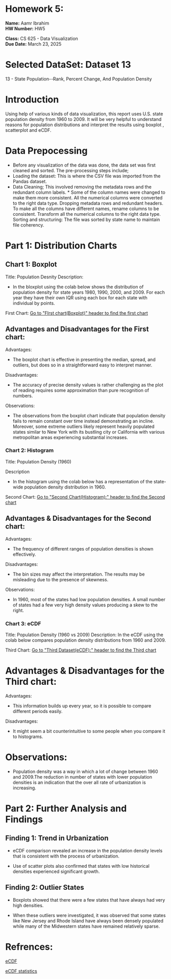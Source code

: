 # Homework 5: 
**Name:** Aamr Ibrahim  
**HW Number:** HW5 

**Class:** CS 625 - Data Visualization  
**Due Date:** March 23, 2025

# Selected DataSet: Dataset 13
13 - State Population--Rank, Percent Change, And Population Density

# Introduction
 Using help of various kinds of data visualization, this report uses U.S. state population density from  1960 to 2009. It will be very helpful to understand reasons for population distributions and interpret the results using boxplot , scatterplot and eCDF.

# Data Prepocessing
  * Before any visualization of the data was done, the data set was first cleaned and sorted. The  pre-processing steps include; 
   * Loading the dataset: This is where the CSV file was imported from the  Pandas dataset.  
   * Data Cleaning; This involved removing the metadata rows and the redundant column labels. 
    * Some of the column names were changed to make them more consistent. 
   All the numerical columns were converted to  the right data type.  Dropping metadata rows and redundant headers. To make all the columns have  different names, rename columns to be consistent. Transform all the numerical columns to the right data type.   Sorting and structuring: The file was sorted by state name to maintain file  coherency.

# Part 1: Distribution Charts

## Chart 1: Boxplot 
Title: Population Desnity
Description: 
*  In the bloxplot using the colab below shows the distribution of population density for state years  1980, 1990, 2000, and 2009. For each year  they have their own IQR using each box for each state with individual by points.


First Chart: 
[Go to "FIrst chart(Boxplot)" header to find the first chart](https://colab.research.google.com/drive/17AfgRxUys83maR09Go9oEZcE5RyK7Vxs#scrollTo=1IRpWuDCDcgI)

## Advantages and Disadvantages for the First chart:
Advantages:
*  The boxplot chart is effective in presenting the median, spread, and outliers, but does so  in a straightforward easy to interpret manner.

Disadvantages:

* The accuracy of precise density values is rather challenging as the plot of reading requires some approximation than pure  recognition of numbers.

Observations:

* The observations from the boxplot chart indicate that population density fails to remain constant over time instead demonstrating an incline. Moreover, some extreme outliers likely represent heavily populated states similar to New York with its bustling city or California with various metropolitan areas experiencing substantial increases.

### Chart 2: Histogram
Title: Population Density (1960)

Description

* In the histogram using the colab below has a representation of the state-wide population density distribution in 1960.

Second Chart:
[Go to "Second Chart(Histogram):" header to find the Second chart](https://colab.research.google.com/drive/17AfgRxUys83maR09Go9oEZcE5RyK7Vxs#scrollTo=1IRpWuDCDcgI)

## Advantages & Disadvantages for the Second chart:

Advantages: 
* The frequency of different ranges of population densities is shown effectively.

Disadvantages: 
* The bin sizes may affect the interpretation. The results may be misleading due to the presence of skewness. 

Observations:
* In 1960, most of the states had low population densities. A small number of states had a few very high density values producing a skew to the right.


### Chart 3: eCDF
Title:  Population Density (1960 vs 2009)
Description:
In the eCDF using the colab below compares population density distributions from 1960 and 2009.

Third Chart:
[Go to "Third Dataset(eCDF):" header to find the Third chart](https://colab.research.google.com/drive/17AfgRxUys83maR09Go9oEZcE5RyK7Vxs#scrollTo=1IRpWuDCDcgI)


# Advantages & Disadvantages for the Third chart:

 Advantages:
 * This information builds up every year, so it is possible to compare different periods easily.

 Disadvantages:
* It might seem a bit counterintuitive to some people when you compare it to histograms.

# Observations:
 * Population density was a way in which a lot of change between 1960 and  2009.The reduction in number of states with lower population densities is an indication that the over all rate of urbanization is increasing.

# Part 2: Further Analysis and Findings 

## Finding 1: Trend in Urbanization

* eCDF comparison revealed an increase in the population density levels that is consistent with the process of urbanization.

* Use of scatter plots also confirmed that states with low historical densities experienced significant growth.

## Finding 2: Outlier States

* Boxplots showed that there were a few states that have always had very high densities.

* When these outliers were investigated, it was observed that some states like New Jersey and Rhode Island have always been densely populated while many of the Midwestern states have remained relatively sparse.

# Refrences:
 [eCDF](https://www.mathworks.com/help/stats/ecdf.html)

 [eCDF statistics](https://library.virginia.edu/data/articles/understanding-empirical-cumulative-distribution-functions)
 














